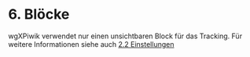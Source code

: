 # 6. Blöcke
wgXPiwik verwendet nur einen unsichtbaren Block für das Tracking. Für weitere Informationen siehe auch [2.2 Einstellungen](2admin_settings.md)